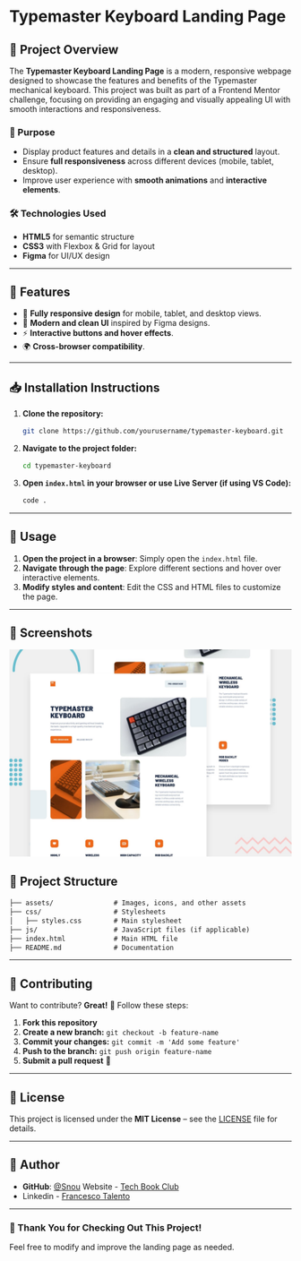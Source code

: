 # Typemaster Keyboard Landing Page


## 📌 Project Overview

The **Typemaster Keyboard Landing Page** is a modern, responsive webpage designed to showcase the features and benefits of the Typemaster mechanical keyboard. This project was built as part of a Frontend Mentor challenge, focusing on providing an engaging and visually appealing UI with smooth interactions and responsiveness.

### 🎯 Purpose
- Display product features and details in a **clean and structured** layout.
- Ensure **full responsiveness** across different devices (mobile, tablet, desktop).
- Improve user experience with **smooth animations** and **interactive elements**.

### 🛠 Technologies Used
- **HTML5** for semantic structure
- **CSS3** with Flexbox & Grid for layout
- **Figma** for UI/UX design

---

## 🚀 Features
- 📱 **Fully responsive design** for mobile, tablet, and desktop views.
- 🎨 **Modern and clean UI** inspired by Figma designs.
- ⚡ **Interactive buttons and hover effects**.
- 🌍 **Cross-browser compatibility**.

---

## 📥 Installation Instructions

1. **Clone the repository:**
   ```sh
   git clone https://github.com/yourusername/typemaster-keyboard.git
   ```
2. **Navigate to the project folder:**
   ```sh
   cd typemaster-keyboard
   ```
3. **Open `index.html` in your browser or use Live Server (if using VS Code):**
   ```sh
   code .
   ```

---

## 📌 Usage

1. **Open the project in a browser**: Simply open the `index.html` file.
2. **Navigate through the page**: Explore different sections and hover over interactive elements.
3. **Modify styles and content**: Edit the CSS and HTML files to customize the page.

---

## 📸 Screenshots

![](/preview.jpg)

## 📁 Project Structure
```
├── assets/               # Images, icons, and other assets
├── css/                  # Stylesheets
│   ├── styles.css        # Main stylesheet
├── js/                   # JavaScript files (if applicable)
├── index.html            # Main HTML file
├── README.md             # Documentation
```

---

## 🤝 Contributing

Want to contribute? **Great!** 🎉 Follow these steps:

1. **Fork this repository**
2. **Create a new branch:** `git checkout -b feature-name`
3. **Commit your changes:** `git commit -m 'Add some feature'`
4. **Push to the branch:** `git push origin feature-name`
5. **Submit a pull request** 🚀

---

## 📜 License

This project is licensed under the **MIT License** – see the [LICENSE](LICENSE) file for details.

---

## 👤 Author

- **GitHub**: [@Snou](https://github.com/FrancescoTalento)
 Website - [Tech Book Club](https://www.website.com)
- Linkedin - [Francesco Talento](https://www.linkedin.com/in/francesco-talento-a56b5b28b?utm_source=share&utm_campaign=share_via&utm_content=profile&utm_medium=ios_app)
---

### 🎉 Thank You for Checking Out This Project!
Feel free to modify and improve the landing page as needed.
